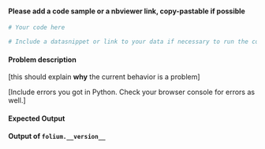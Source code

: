#### Please add a code sample or a nbviewer link, copy-pastable if possible

```python
# Your code here

# Include a datasnippet or link to your data if necessary to run the code.

```
#### Problem description

[this should explain **why** the current behavior is a problem]

[Include errors you got in Python. Check your browser console for errors as well.]

#### Expected Output

#### Output of ``folium.__version__``
 